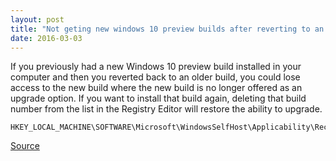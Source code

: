 ```yaml
---
layout: post
title: "Not geting new windows 10 preview builds after reverting to an older build?"
date: 2016-03-03
---
```

If you previously had a new Windows 10 preview build installed in your computer and then you reverted back to an older build, you could lose access to the new build where the new build is no longer offered as an upgrade option. If you want to install that build again, deleting that build number from the list in the Registry Editor will restore the ability to upgrade.
```
HKEY_LOCAL_MACHINE\SOFTWARE\Microsoft\WindowsSelfHost\Applicability\RecoveredFrom 
```

[Source](http://www.askvg.com/fix-windows-10-insider-preview-build-10240-not-appearing-on-windows-update/)

